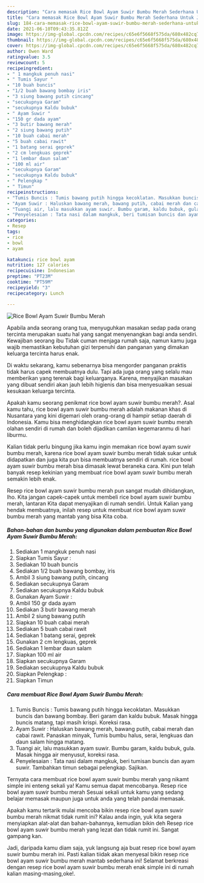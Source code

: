 ```yaml
---
description: "Cara memasak Rice Bowl Ayam Suwir Bumbu Merah Sederhana Untuk Jualan"
title: "Cara memasak Rice Bowl Ayam Suwir Bumbu Merah Sederhana Untuk Jualan"
slug: 184-cara-memasak-rice-bowl-ayam-suwir-bumbu-merah-sederhana-untuk-jualan
date: 2021-06-10T09:43:35.812Z
image: https://img-global.cpcdn.com/recipes/c65e6f5668f575da/680x482cq70/rice-bowl-ayam-suwir-bumbu-merah-foto-resep-utama.jpg
thumbnail: https://img-global.cpcdn.com/recipes/c65e6f5668f575da/680x482cq70/rice-bowl-ayam-suwir-bumbu-merah-foto-resep-utama.jpg
cover: https://img-global.cpcdn.com/recipes/c65e6f5668f575da/680x482cq70/rice-bowl-ayam-suwir-bumbu-merah-foto-resep-utama.jpg
author: Owen Ward
ratingvalue: 3.5
reviewcount: 5
recipeingredient:
- " 1 mangkuk penuh nasi"
- " Tumis Sayur "
- "10 buah buncis"
- "1/2 buah bawang bombay iris"
- "3 siung bawang putih cincang"
- "secukupnya Garam"
- "secukupnya Kaldu bubuk"
- " Ayam Suwir "
- "150 gr dada ayam"
- "3 butir bawang merah"
- "2 siung bawang putih"
- "10 buah cabai merah"
- "5 buah cabai rawit"
- "1 batang serai geprek"
- "2 cm lengkuas geprek"
- "1 lembar daun salam"
- "100 ml air"
- "secukupnya Garam"
- "secukupnya Kaldu bubuk"
- " Pelengkap "
- " Timun"
recipeinstructions:
- "Tumis Buncis : Tumis bawang putih hingga kecoklatan. Masukkan buncis dan bawang bombay. Beri garam dan kaldu bubuk. Masak hingga buncis matang, tapi masih krispi. Koreksi rasa."
- "Ayam Suwir : Haluskan bawang merah, bawang putih, cabai merah dan cabai rawit. Panaskan minyak, Tumis bumbu halus, serai, lengkuas dan daun salam hingga matang."
- "Tuangi air, lalu masukkan ayam suwir. Bumbu garam, kaldu bubuk, gula. Masak hingga air menyusut, koreksi rasa."
- "Penyelesaian : Tata nasi dalam mangkuk, beri tumisan buncis dan ayam suwir. Tambahkan timun sebagai pelengkap. Sajikan."
categories:
- Resep
tags:
- rice
- bowl
- ayam

katakunci: rice bowl ayam 
nutrition: 127 calories
recipecuisine: Indonesian
preptime: "PT23M"
cooktime: "PT59M"
recipeyield: "3"
recipecategory: Lunch

---
```



![Rice Bowl Ayam Suwir Bumbu Merah](https://img-global.cpcdn.com/recipes/c65e6f5668f575da/680x482cq70/rice-bowl-ayam-suwir-bumbu-merah-foto-resep-utama.jpg)

Apabila anda seorang orang tua, menyuguhkan masakan sedap pada orang tercinta merupakan suatu hal yang sangat menyenangkan bagi anda sendiri. Kewajiban seorang ibu Tidak cuman menjaga rumah saja, namun kamu juga wajib memastikan kebutuhan gizi terpenuhi dan panganan yang dimakan keluarga tercinta harus enak.

Di waktu  sekarang, kamu sebenarnya bisa mengorder panganan praktis tidak harus capek membuatnya dulu. Tapi ada juga orang yang selalu mau memberikan yang terenak bagi keluarganya. Karena, menyajikan masakan yang dibuat sendiri akan jauh lebih higienis dan bisa menyesuaikan sesuai kesukaan keluarga tercinta. 



Apakah kamu seorang penikmat rice bowl ayam suwir bumbu merah?. Asal kamu tahu, rice bowl ayam suwir bumbu merah adalah makanan khas di Nusantara yang kini digemari oleh orang-orang di hampir setiap daerah di Indonesia. Kamu bisa menghidangkan rice bowl ayam suwir bumbu merah olahan sendiri di rumah dan boleh dijadikan camilan kegemaranmu di hari liburmu.

Kalian tidak perlu bingung jika kamu ingin memakan rice bowl ayam suwir bumbu merah, karena rice bowl ayam suwir bumbu merah tidak sukar untuk didapatkan dan juga kita pun bisa membuatnya sendiri di rumah. rice bowl ayam suwir bumbu merah bisa dimasak lewat beraneka cara. Kini pun telah banyak resep kekinian yang membuat rice bowl ayam suwir bumbu merah semakin lebih enak.

Resep rice bowl ayam suwir bumbu merah pun sangat mudah dihidangkan, lho. Kita jangan capek-capek untuk membeli rice bowl ayam suwir bumbu merah, lantaran Kita dapat menyajikan di rumah sendiri. Untuk Kalian yang hendak membuatnya, inilah resep untuk membuat rice bowl ayam suwir bumbu merah yang mantab yang bisa Kita coba.

<!--inarticleads1-->

##### Bahan-bahan dan bumbu yang digunakan dalam pembuatan Rice Bowl Ayam Suwir Bumbu Merah:

1. Sediakan  1 mangkuk penuh nasi
1. Siapkan  Tumis Sayur :
1. Sediakan 10 buah buncis
1. Sediakan 1/2 buah bawang bombay, iris
1. Ambil 3 siung bawang putih, cincang
1. Sediakan secukupnya Garam
1. Sediakan secukupnya Kaldu bubuk
1. Gunakan  Ayam Suwir :
1. Ambil 150 gr dada ayam
1. Sediakan 3 butir bawang merah
1. Ambil 2 siung bawang putih
1. Siapkan 10 buah cabai merah
1. Sediakan 5 buah cabai rawit
1. Sediakan 1 batang serai, geprek
1. Gunakan 2 cm lengkuas, geprek
1. Sediakan 1 lembar daun salam
1. Siapkan 100 ml air
1. Siapkan secukupnya Garam
1. Sediakan secukupnya Kaldu bubuk
1. Siapkan  Pelengkap :
1. Siapkan  Timun




<!--inarticleads2-->

##### Cara membuat Rice Bowl Ayam Suwir Bumbu Merah:

1. Tumis Buncis : Tumis bawang putih hingga kecoklatan. Masukkan buncis dan bawang bombay. Beri garam dan kaldu bubuk. Masak hingga buncis matang, tapi masih krispi. Koreksi rasa.
1. Ayam Suwir : Haluskan bawang merah, bawang putih, cabai merah dan cabai rawit. Panaskan minyak, Tumis bumbu halus, serai, lengkuas dan daun salam hingga matang.
1. Tuangi air, lalu masukkan ayam suwir. Bumbu garam, kaldu bubuk, gula. Masak hingga air menyusut, koreksi rasa.
1. Penyelesaian : Tata nasi dalam mangkuk, beri tumisan buncis dan ayam suwir. Tambahkan timun sebagai pelengkap. Sajikan.




Ternyata cara membuat rice bowl ayam suwir bumbu merah yang nikamt simple ini enteng sekali ya! Kamu semua dapat mencobanya. Resep rice bowl ayam suwir bumbu merah Sesuai sekali untuk kamu yang sedang belajar memasak maupun juga untuk anda yang telah pandai memasak.

Apakah kamu tertarik mulai mencoba bikin resep rice bowl ayam suwir bumbu merah nikmat tidak rumit ini? Kalau anda ingin, yuk kita segera menyiapkan alat-alat dan bahan-bahannya, kemudian bikin deh Resep rice bowl ayam suwir bumbu merah yang lezat dan tidak rumit ini. Sangat gampang kan. 

Jadi, daripada kamu diam saja, yuk langsung aja buat resep rice bowl ayam suwir bumbu merah ini. Pasti kalian tiidak akan menyesal bikin resep rice bowl ayam suwir bumbu merah mantab sederhana ini! Selamat berkreasi dengan resep rice bowl ayam suwir bumbu merah enak simple ini di rumah kalian masing-masing,oke!.

